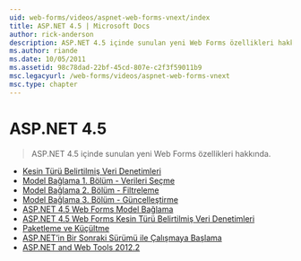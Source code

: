 ```yaml
---
uid: web-forms/videos/aspnet-web-forms-vnext/index
title: ASP.NET 4.5 | Microsoft Docs
author: rick-anderson
description: ASP.NET 4.5 içinde sunulan yeni Web Forms özellikleri hakkında.
ms.author: riande
ms.date: 10/05/2011
ms.assetid: 98c78dad-22bf-45cd-807e-c2f3f59011b9
msc.legacyurl: /web-forms/videos/aspnet-web-forms-vnext
msc.type: chapter
---
```

<a name="aspnet-45"></a>ASP.NET 4.5
====================
> ASP.NET 4.5 içinde sunulan yeni Web Forms özellikleri hakkında.


- [Kesin Türü Belirtilmiş Veri Denetimleri](aspnet-vnext-videos-strongly-typed-data-controls.md)
- [Model Bağlama 1. Bölüm - Verileri Seçme](aspnet-vnext-videos-model-binding-part-1-selecting-data.md)
- [Model Bağlama 2. Bölüm - Filtreleme](aspnet-vnext-videos-model-binding-part-2-filtering.md)
- [Model Bağlama 3. Bölüm - Güncelleştirme](aspnet-vnext-videos-model-binding-part-3-updating.md)
- [ASP.NET 4.5 Web Forms Model Bağlama](aspnet-45-web-forms-model-binding.md)
- [ASP.NET 4.5 Web Forms Kesin Türü Belirtilmiş Veri Denetimleri](aspnet-45-web-forms-strong-typed-data-controls.md)
- [Paketleme ve Küçültme](aspnet-vnext-videos-bundling-and-minification.md)
- [ASP.NET’in Bir Sonraki Sürümü ile Çalışmaya Başlama](getting-started-with-the-next-version-of-aspnet.md)
- [ASP.NET and Web Tools 2012.2](aspnet-and-web-tools-20122.md)
